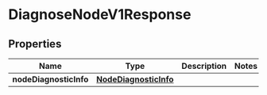 
# DiagnoseNodeV1Response

## Properties
Name | Type | Description | Notes
------------ | ------------- | ------------- | -------------
**nodeDiagnosticInfo** | [**NodeDiagnosticInfo**](NodeDiagnosticInfo.md) |  | 



